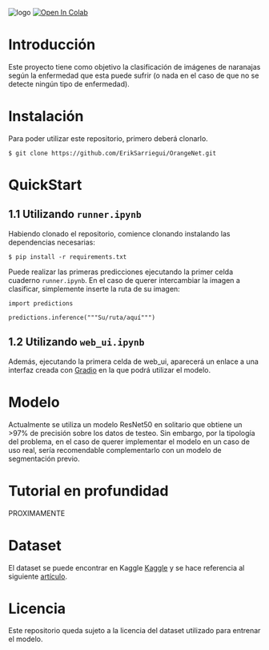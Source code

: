 ![logo](https://github.com/ErikSarriegui/OrangeNet/assets/92121483/b8e18ac1-8d33-4b56-b6ba-c49315114ae3)
[![Open In Colab](https://colab.research.google.com/assets/colab-badge.svg)](https://colab.research.google.com/github/<usuario>/<repositorio>/blob/main/<nombre_del_archivo>.ipynb)
# **Introducción**
Este proyecto tiene como objetivo la clasificación de imágenes de naranajas según la enfermedad que esta puede sufrir (o nada en el caso de que no se detecte ningún tipo de enfermedad).

# **Instalación**
Para poder utilizar este repositorio, primero deberá clonarlo.
```
$ git clone https://github.com/ErikSarriegui/OrangeNet.git
```

# **QuickStart**
## 1.1 Utilizando `runner.ipynb`
Habiendo clonado el repositorio, comience clonando instalando las dependencias necesarias:
```
$ pip install -r requirements.txt
```

Puede realizar las primeras predicciones ejecutando la primer celda cuaderno `runner.ipynb`. En el caso de querer intercambiar la imagen a clasificar, simplemente inserte la ruta de su imagen:
```
import predictions

predictions.inference("""Su/ruta/aquí""")
```
## 1.2 Utilizando `web_ui.ipynb`
Además, ejecutando la primera celda de web_ui, aparecerá un enlace a una interfaz creada con [Gradio](https://www.gradio.app/) en la que podrá utilizar el modelo.

# **Modelo**
Actualmente se utiliza un modelo ResNet50 en solitario que obtiene un >97% de precisión sobre los datos de testeo. Sin embargo, por la tipología del problema, en el caso de querer implementar el modelo en un caso de uso real, sería recomendable complementarlo con un modelo de segmentación previo.

# **Tutorial en profundidad**
PROXIMAMENTE

# **Dataset**
El dataset se puede encontrar en Kaggle [Kaggle](https://www.kaggle.com/datasets/jonathansilva2020/orange-diseases-dataset) y se hace referencia al siguiente [artículo](https://www.researchgate.net/publication/351229211_IDiSSC_Edge-computing-based_Intelligent_Diagnosis_Support_System_for_Citrus_Inspection).

# **Licencia**
Este repositorio queda sujeto a la licencia del dataset utilizado para entrenar el modelo.
